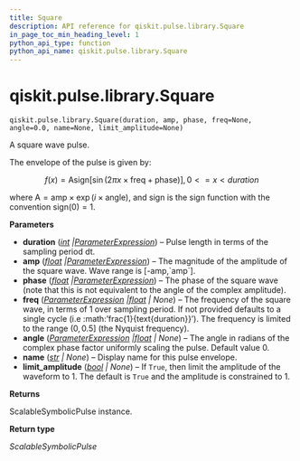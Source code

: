 ```yaml
---
title: Square
description: API reference for qiskit.pulse.library.Square
in_page_toc_min_heading_level: 1
python_api_type: function
python_api_name: qiskit.pulse.library.Square
---
```


<span id="qiskit-pulse-library-square" />

# qiskit.pulse.library.Square

<span id="qiskit.pulse.library.Square" />

`qiskit.pulse.library.Square(duration, amp, phase, freq=None, angle=0.0, name=None, limit_amplitude=None)`

A square wave pulse.

The envelope of the pulse is given by:

$$
f(x) = \text{A}\text{sign}\left[\sin
    \left(2\pi x\times\text{freq}+\text{phase}\right)\right]  ,  0 <= x < duration
$$

where $\text{A} = \text{amp} \times\exp\left(i\times\text{angle}\right)$, and $\text{sign}$ is the sign function with the convention $\text{sign}\left(0\right)=1$.

**Parameters**

*   **duration** ([*int*](https://docs.python.org/3/library/functions.html#int "(in Python v3.12)")  *|*[*ParameterExpression*](qiskit.circuit.ParameterExpression "qiskit.circuit.parameterexpression.ParameterExpression")) – Pulse length in terms of the sampling period dt.
*   **amp** ([*float*](https://docs.python.org/3/library/functions.html#float "(in Python v3.12)")  *|*[*ParameterExpression*](qiskit.circuit.ParameterExpression "qiskit.circuit.parameterexpression.ParameterExpression")) – The magnitude of the amplitude of the square wave. Wave range is \[-amp,\`amp\`].
*   **phase** ([*float*](https://docs.python.org/3/library/functions.html#float "(in Python v3.12)")  *|*[*ParameterExpression*](qiskit.circuit.ParameterExpression "qiskit.circuit.parameterexpression.ParameterExpression")) – The phase of the square wave (note that this is not equivalent to the angle of the complex amplitude).
*   **freq** ([*ParameterExpression*](qiskit.circuit.ParameterExpression "qiskit.circuit.parameterexpression.ParameterExpression")  *|*[*float*](https://docs.python.org/3/library/functions.html#float "(in Python v3.12)") *| None*) – The frequency of the square wave, in terms of 1 over sampling period. If not provided defaults to a single cycle (i.e :math:’frac\{1}\{text\{duration}}’). The frequency is limited to the range $\left(0,0.5\right]$ (the Nyquist frequency).
*   **angle** ([*ParameterExpression*](qiskit.circuit.ParameterExpression "qiskit.circuit.parameterexpression.ParameterExpression")  *|*[*float*](https://docs.python.org/3/library/functions.html#float "(in Python v3.12)") *| None*) – The angle in radians of the complex phase factor uniformly scaling the pulse. Default value 0.
*   **name** ([*str*](https://docs.python.org/3/library/stdtypes.html#str "(in Python v3.12)") *| None*) – Display name for this pulse envelope.
*   **limit\_amplitude** ([*bool*](https://docs.python.org/3/library/functions.html#bool "(in Python v3.12)") *| None*) – If `True`, then limit the amplitude of the waveform to 1. The default is `True` and the amplitude is constrained to 1.

**Returns**

ScalableSymbolicPulse instance.

**Return type**

*ScalableSymbolicPulse*


